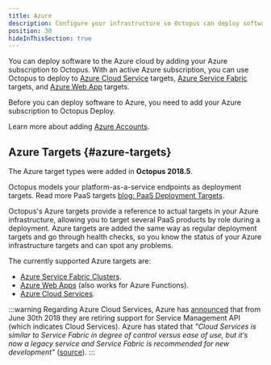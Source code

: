 ```yaml
---
title: Azure
description: Configure your infrastructure so Octopus can deploy software to your Windows servers, Linux servers, or Cloud Regions.
position: 30
hideInThisSection: true
---
```


You can deploy software to the Azure cloud by adding your Azure subscription to Octopus. With an active Azure subscription, you can use Octopus to deploy to [Azure Cloud Service](/docs/infrastructure/deployment-targets/azure/cloud-service-targets/index.md) targets, [Azure Service Fabric](/docs/infrastructure/deployment-targets/azure/service-fabric-cluster-targets/index.md) targets, and [Azure Web App](/docs/infrastructure/deployment-targets/azure/web-app-targets/index.md) targets.

Before you can deploy software to Azure, you need to add your Azure subscription to Octopus Deploy.

Learn more about adding [Azure Accounts](/docs/infrastructure/accounts/azure/index.md).

## Azure Targets {#azure-targets}

The Azure target types were added in **Octopus 2018.5**.

Octopus models your platform-as-a-service endpoints as deployment targets. Read more PaaS targets [blog: PaaS Deployment Targets](https://octopus.com/blog/paas-targets).

Octopus's Azure targets provide a reference to actual targets in your Azure infrastructure, allowing you to target several PaaS products by role during a deployment. Azure targets are added the same way as regular deployment targets and go through health checks, so you know the status of your Azure infrastructure targets and can spot any problems.

The currently supported Azure targets are:

- [Azure Service Fabric Clusters](/service-fabric-cluster-targets/index.md).
- [Azure Web Apps](/web-app-targets/index.md) (also works for Azure Functions).
- [Azure Cloud Services](/cloud-service-targets/index.md).

:::warning
Regarding Azure Cloud Services, Azure has [announced](https://blogs.msdn.microsoft.com/appserviceteam/2018/03/12/deprecating-service-management-apis-support-for-azure-app-services/) that from June 30th 2018 they are retiring support for Service Management API (which indicates Cloud Services). Azure has stated that _"Cloud Services is similar to Service Fabric in degree of control versus ease of use, but it’s now a legacy service and Service Fabric is recommended for new development"_ ([source](https://docs.microsoft.com/en-us/azure/app-service/choose-web-site-cloud-service-vm)).
:::
